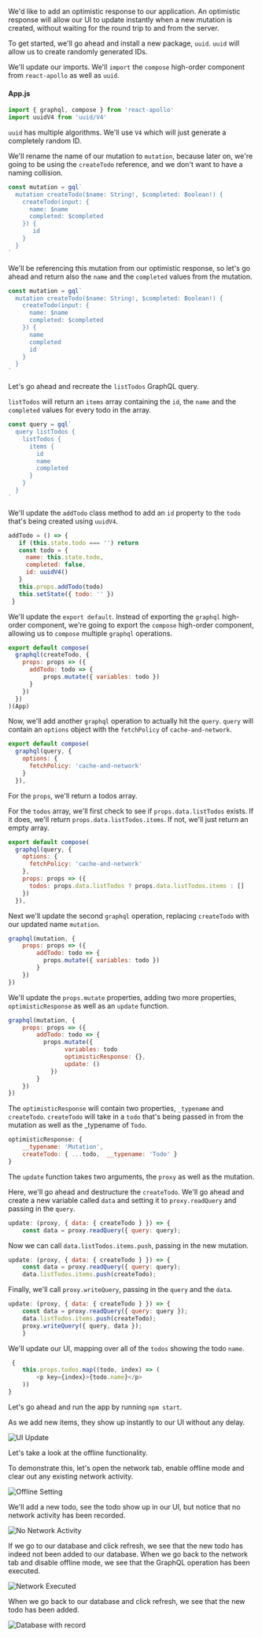 We'd like to add an optimistic response to our application. An optimistic response will allow our UI to update instantly when a new mutation is created, without waiting for the round trip to and from the server.

To get started, we'll go ahead and install a new package, `uuid`. `uuid` will allow us to create randomly generated IDs. 

We'll update our imports. We'll `import` the `compose` high-order component from `react-apollo` as well as `uuid`.

#### App.js
```javascript
import { graphql, compose } from 'react-apollo'
import uuidV4 from 'uuid/V4'
```

`uuid` has multiple algorithms. We'll use `V4` which will just generate a completely random ID. 

We'll rename the name of our mutation to `mutation`, because later on, we're going to be using the `createTodo` reference, and we don't want to have a naming collision.

```javascript
const mutation = gql`
  mutation createTodo($name: String!, $completed: Boolean!) {
    createTodo(input: {
      name: $name
      completed: $completed
    }) {
       id
    }
  }
`
```

We'll be referencing this mutation from our optimistic response, so let's go ahead and return also the `name` and the `completed` values from the mutation. 

```javascript
const mutation = gql`
  mutation createTodo($name: String!, $completed: Boolean!) {
    createTodo(input: {
      name: $name
      completed: $completed
    }) {
      name
      completed
      id
    }
  }
`
```

Let's go ahead and recreate the `listTodos` GraphQL query.

`listTodos` will return an `items` array containing the `id`, the `name` and the `completed` values for every todo in the array.

```javascript
const query = gql`
  query listTodos {
    listTodos {
      items {
        id
        name
        completed
      }
    }
  }
`
```

 We'll update the `addTodo` class method to add an `id` property to the `todo` that's being created using `uuidV4`.

 ```javascript
 addTodo = () => {
    if (this.state.todo === '') return
    const todo = {
      name: this.state.todo,
      completed: false,
      id: uuidV4()
    }
    this.props.addTodo(todo)
    this.setState({ todo: '' })
  }
 ```

We'll update the `export default`. Instead of exporting the `graphql` high-order component, we're going to export the `compose` high-order component, allowing us to `compose` multiple `graphql` operations.

```javascript
export default compose(
  graphql(createTodo, {
    props: props => ({
      addTodo: todo => {
          props.mutate({ variables: todo })
      }  
    })
  })
)(App)
```

Now, we'll add another `graphql` operation to actually hit the `query`. `query` will contain an `options` object with the `fetchPolicy` of `cache-and-network`. 

```javascript
export default compose(
  graphql(query, {
    options: {
      fetchPolicy: 'cache-and-network'
    }
  }),
```

For the `props`, we'll return a todos array.

For the `todos` array, we'll first check to see if `props.data.listTodos` exists. If it does, we'll return `props.data.listTodos.items`. If not, we'll just return an empty array. 

```javascript
export default compose(
  graphql(query, {
    options: {
      fetchPolicy: 'cache-and-network'
    },
    props: props => ({
      todos: props.data.listTodos ? props.data.listTodos.items : []
    })
  }),
```

Next we'll update the second `graphql` operation, replacing `createTodo` with our updated name `mutation`.

```javascript
graphql(mutation, {
    props: props => ({
        addTodo: todo => {
          props.mutate({ variables: todo })
        }
    })
})
```

We'll update the `props.mutate` properties, adding two more properties, `optimisticResponse` as well as an `update` function. 

```javascript
graphql(mutation, {
    props: props => ({
        addTodo: todo => {
          props.mutate({ 
                variables: todo 
                optimisticResponse: {},
                update: ()
            })
        }
    })
})
```

The `optimisticResponse` will contain two properties, `_typename` and `createTodo`. `createTodo` will take in a `todo` that's being passed in from the mutation as well as the _typename of `Todo`.

```javascript
optimisticResponse: {
    __typename: 'Mutation',
    createTodo: { ...todo,  __typename: 'Todo' }
}
```

The `update` function takes two arguments, the `proxy` as well as the mutation. 

Here, we'll go ahead and destructure the `createTodo`. We'll go ahead and create a new variable called `data` and setting it to `proxy.readQuery` and passing in the `query`.

```javascript
update: (proxy, { data: { createTodo } }) => {
    const data = proxy.readQuery({ query: query);
```

Now we can call `data.listTodos.items.push`, passing in the new mutation. 

```javascript
update: (proxy, { data: { createTodo } }) => {
    const data = proxy.readQuery({ query: query);
    data.listTodos.items.push(createTodo);
```

Finally, we'll call `proxy.writeQuery`, passing in the `query` and the `data`. 

```javascript
update: (proxy, { data: { createTodo } }) => {
    const data = proxy.readQuery({ query: query });
    data.listTodos.items.push(createTodo);
    proxy.writeQuery({ query, data });
    }
```

We'll update our UI, mapping over all of the `todos` showing the todo `name`.

```javascript
 {
    this.props.todos.map((todo, index) => (
        <p key={index}>{todo.name}</p>
    ))
}
```

Let's go ahead and run the app by running `npm start`. 

As we add new items, they show up instantly to our UI without any delay. 

![UI Update](../images/apollo-implement-an-optimistic-response-to-a-react-ui-showcasing-offline-functionality-ui-update.png)

Let's take a look at the offline functionality.

To demonstrate this, let's open the network tab, enable offline mode and clear out any existing network activity. 

![Offline Setting](../images/apollo-implement-an-optimistic-response-to-a-react-ui-showcasing-offline-functionality-offline.png)

We'll add a new todo, see the todo show up in our UI, but notice that no network activity has been recorded.

![No Network Activity](../images/apollo-implement-an-optimistic-response-to-a-react-ui-showcasing-offline-functionality-no-activity.png)

If we go to our database and click refresh, we see that the new todo has indeed not been added to our database. When we go back to the network tab and disable offline mode, we see that the GraphQL operation has been executed.

![Network Executed](../images/apollo-implement-an-optimistic-response-to-a-react-ui-showcasing-offline-functionality-network-executed.png)

When we go back to our database and click refresh, we see that the new todo has been added.

![Database with record](../images/apollo-implement-an-optimistic-response-to-a-react-ui-showcasing-offline-functionality-database.png)